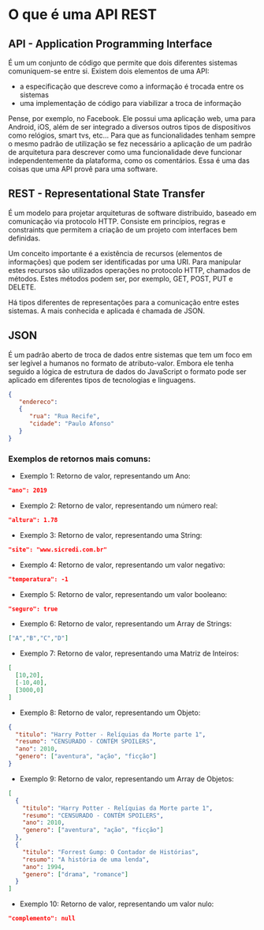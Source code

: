 # O que é uma API REST

## API - Application Programming Interface

É um um conjunto de código que permite que dois diferentes sistemas comuniquem-se entre si.
Existem dois elementos de uma API:
* a especificação que descreve como a informação é trocada entre os sistemas
* uma implementação de código para viabilizar a  troca de informação

Pense, por exemplo, no Facebook. Ele possui uma aplicação web, uma para Android, iOS, além de ser integrado a diversos outros tipos de dispositivos como relógios, smart tvs, etc...
Para que as funcionalidades tenham sempre o mesmo padrão de utilização se fez necessário a aplicação de um padrão de arquitetura para descrever como uma funcionalidade deve funcionar independentemente da plataforma, como os comentários. Essa é uma das coisas que uma API provê para uma software.

## REST - Representational State Transfer

É um modelo para projetar arquiteturas de software distribuido, baseado em comunicação via protocolo HTTP. Consiste em princípios, regras e constraints que permitem a criação de um projeto com interfaces bem definidas.

Um conceito importante é a existência de recursos (elementos de informações) que podem ser identificadas por uma URI. Para manipular estes recursos são utilizados operações no protocolo HTTP, chamados de métodos. Estes métodos podem ser, por exemplo, GET, POST, PUT e DELETE.

Há tipos diferentes de representações para a comunicação entre estes sistemas. A mais conhecida e aplicada é chamada de JSON.

## JSON

É um padrão aberto de troca de dados entre sistemas que tem um foco em ser legível a humanos no formato de atributo-valor. Embora ele tenha seguido a lógica de estrutura de dados do JavaScript o formato pode ser aplicado em diferentes tipos de tecnologias e linguagens.

```json
{ 
   "endereco":
   {
      "rua": "Rua Recife",
      "cidade": "Paulo Afonso"
   }
}
```


### Exemplos de retornos mais comuns:

* Exemplo 1: Retorno de valor, representando um Ano:
```json
"ano": 2019
```
* Exemplo 2: Retorno de valor, representando um número real:
```json
"altura": 1.78
```
* Exemplo 3: Retorno de valor, representando uma String:
```json
"site": "www.sicredi.com.br"
```
* Exemplo 4: Retorno de valor, representando um valor negativo:
```json
"temperatura": -1
```
* Exemplo 5: Retorno de valor, representando um valor booleano:
```json
"seguro": true
```
* Exemplo 6: Retorno de valor, representando um Array de Strings:
```json
["A","B","C","D"]
```
* Exemplo 7: Retorno de valor, representando uma Matriz de Inteiros:
```json
[
  [10,20],
  [-10,40],
  [3000,0]
]
```
* Exemplo 8: Retorno de valor, representando um Objeto:
```json
{
  "titulo": "Harry Potter - Relíquias da Morte parte 1",
  "resumo": "CENSURADO - CONTÉM SPOILERS",
  "ano": 2010,
  "genero": ["aventura", "ação", "ficção"] 
}
```
* Exemplo 9: Retorno de valor, representando um Array de Objetos:
```json
[
  {
    "titulo": "Harry Potter - Relíquias da Morte parte 1",
    "resumo": "CENSURADO - CONTÉM SPOILERS",
    "ano": 2010,
    "genero": ["aventura", "ação", "ficção"] 
  },
  {
    "titulo": "Forrest Gump: O Contador de Histórias",
    "resumo": "A história de uma lenda",
    "ano": 1994,
    "genero": ["drama", "romance"]  
  }
]
```
* Exemplo 10: Retorno de valor, representando um valor nulo:
```json
"complemento": null
```